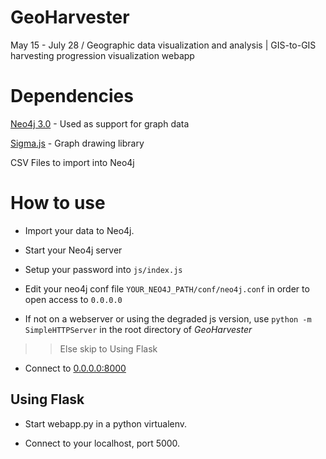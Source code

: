 # GeoHarvester
May 15 - July 28 / Geographic data visualization and analysis | GIS-to-GIS harvesting progression visualization webapp

# Dependencies

[Neo4j 3.0](https://neo4j.com/download/?ref=home) - Used as support for graph data

[Sigma.js](https://github.com/jacomyal/sigma.js) - Graph drawing library

CSV Files to import into Neo4j

# How to use

- Import your data to Neo4j.

- Start your Neo4j server

- Setup your password into `js/index.js`

- Edit your neo4j conf file `YOUR_NEO4J_PATH/conf/neo4j.conf` in order to open access to `0.0.0.0`

- If not on a webserver or using the degraded js version, use `python -m SimpleHTTPServer` in the root directory of *GeoHarvester*
>> Else skip to Using Flask
- Connect to [0.0.0.0:8000](http://0.0.0.0:8000)

## Using Flask
 
  - Start webapp.py in a python virtualenv.
  
  - Connect to your localhost, port 5000.
  

